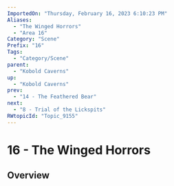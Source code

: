 ```yaml
---
ImportedOn: "Thursday, February 16, 2023 6:10:23 PM"
Aliases:
  - "The Winged Horrors"
  - "Area 16"
Category: "Scene"
Prefix: "16"
Tags:
  - "Category/Scene"
parent:
  - "Kobold Caverns"
up:
  - "Kobold Caverns"
prev:
  - "14 - The Feathered Bear"
next:
  - "8 - Trial of the Lickspits"
RWtopicId: "Topic_9155"
---
```

# 16 - The Winged Horrors
## Overview
